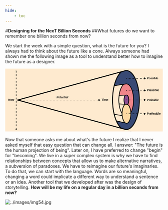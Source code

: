 ```yaml
---
hide:
    - toc
---
```

#**Designing for the NexT Billion Seconds**
##What futures do we want to remember one billion seconds from now?

We start the week with a simple question, what is the future for you?
I always had to think about the future like a cone. Always someone had shown me the following image as a tool to understand better how to imagine the future as a designer.

![](../images/img53.jpg)

Now that someone asks me about what's the future I realize that I never asked myself that easy question that can change all. I answer: "The future is the human projection of being". Later on, I have preferred to change "begin" for "becoming".
We live in a super complex system is why we have to find relationships between concepts that allow us to make alternative narratives, a subversion of paradoxes. 
We have to reimagine our future's imaginaries. To do that, we can start with the language. Words are so meaningful, changing a word could implicate a different way to understand a sentence or an idea. Another tool that we developed after was the design of storytelling. **How will be my life on a regular day in a billion seconds from now?** 

![../images/img54.jpg](https://docs.google.com/presentation/d/1PlDwtjz4OlUaXMiaKm_QbRV9JvAUply5Ey4Fc2kwfMk/edit#slide=id.g10d4a5f9305_0_6)